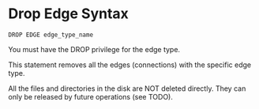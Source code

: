 # Drop Edge Syntax

```
DROP EDGE edge_type_name
```

You must have the DROP privilege for the edge type.

This statement removes all the edges (connections) with the specific edge type. 

All the files and directories in the disk are NOT deleted directly. They can only be released by future operations (see TODO).
